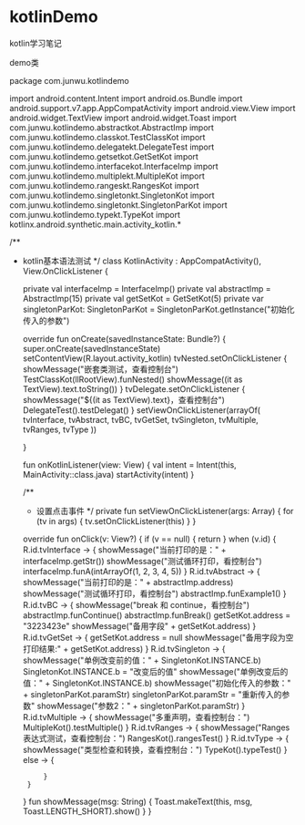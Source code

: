 # kotlinDemo
kotlin学习笔记

demo类

package com.junwu.kotlindemo

import android.content.Intent
import android.os.Bundle
import android.support.v7.app.AppCompatActivity
import android.view.View
import android.widget.TextView
import android.widget.Toast
import com.junwu.kotlindemo.abstractkot.AbstractImp
import com.junwu.kotlindemo.classkot.TestClassKot
import com.junwu.kotlindemo.delegatekt.DelegateTest
import com.junwu.kotlindemo.getsetkot.GetSetKot
import com.junwu.kotlindemo.interfacekot.InterfaceImp
import com.junwu.kotlindemo.multiplekt.MultipleKot
import com.junwu.kotlindemo.rangeskt.RangesKot
import com.junwu.kotlindemo.singletonkt.SingletonKot
import com.junwu.kotlindemo.singletonkt.SingletonParKot
import com.junwu.kotlindemo.typekt.TypeKot
import kotlinx.android.synthetic.main.activity_kotlin.*

/**
 * kotlin基本语法测试
 */
class KotlinActivity : AppCompatActivity(), View.OnClickListener {

    private val interfaceImp = InterfaceImp()
    private val abstractImp = AbstractImp(15)
    private val getSetKot = GetSetKot(5)
    private var singletonParKot: SingletonParKot = SingletonParKot.getInstance("初始化传入的参数")

    override fun onCreate(savedInstanceState: Bundle?) {
        super.onCreate(savedInstanceState)
        setContentView(R.layout.activity_kotlin)
        tvNested.setOnClickListener {
            showMessage("嵌套类测试，查看控制台")
            TestClassKot(llRootView).funNested()
            showMessage((it as TextView).text.toString())
        }
        tvDelegate.setOnClickListener {
            showMessage("${(it as TextView).text}，查看控制台")
            DelegateTest().testDelegat()
        }
        setViewOnClickListener(arrayOf(
                tvInterface, tvAbstract,
                tvBC, tvGetSet, tvSingleton,
                tvMultiple, tvRanges, tvType
        ))

    }

    fun onKotlinListener(view: View) {
        val intent = Intent(this, MainActivity::class.java)
        startActivity(intent)
    }

    /**
     * 设置点击事件
     */
    private fun setViewOnClickListener(args: Array<View>) {
        for (tv in args) {
            tv.setOnClickListener(this)
        }
    }

    override fun onClick(v: View?) {
        if (v == null) {
            return
        }
        when (v.id) {
            R.id.tvInterface -> {
                showMessage("当前打印的是：" + interfaceImp.getStr())
                showMessage("测试循环打印，看控制台")
                interfaceImp.funA(intArrayOf(1, 2, 3, 4, 5))
            }
            R.id.tvAbstract -> {
                showMessage("当前打印的是：" + abstractImp.address)
                showMessage("测试循环打印，看控制台")
                abstractImp.funExample1()
            }
            R.id.tvBC -> {
                showMessage("break 和 continue，看控制台")
                abstractImp.funContinue()
                abstractImp.funBreak()
                getSetKot.address = "3223423e"
                showMessage("备用字段" + getSetKot.address)
            }
            R.id.tvGetSet -> {
                getSetKot.address = null
                showMessage("备用字段为空打印结果:" + getSetKot.address)
            }
            R.id.tvSingleton -> {
                showMessage("单例改变前的值：" + SingletonKot.INSTANCE.b)
                SingletonKot.INSTANCE.b = "改变后的值"
                showMessage("单例改变后的值：" + SingletonKot.INSTANCE.b)
                showMessage("初始化传入的参数：" + singletonParKot.paramStr)
                singletonParKot.paramStr = "重新传入的参数"
                showMessage("参数2：" + singletonParKot.paramStr)
            }
            R.id.tvMultiple -> {
                showMessage("多重声明，查看控制台：")
                MultipleKot().testMultiple()
            }
            R.id.tvRanges -> {
                showMessage("Ranges表达式测试，查看控制台：")
                RangesKot().rangesTest()
            }
            R.id.tvType -> {
                showMessage("类型检查和转换，查看控制台：")
                TypeKot().typeTest()
            }
            else -> {

            }
        }
    }
    fun showMessage(msg: String) {
        Toast.makeText(this, msg, Toast.LENGTH_SHORT).show()
    }
}



